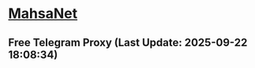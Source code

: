 
# [MahsaNet](https://t.me/mahsa_net)
## Free Telegram Proxy (Last Update: 2025-09-22 18:08:34)

    